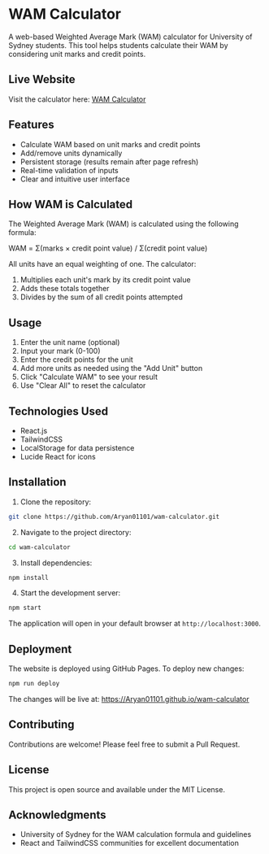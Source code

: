 # WAM Calculator

A web-based Weighted Average Mark (WAM) calculator for University of Sydney students. This tool helps students calculate their WAM by considering unit marks and credit points.

## Live Website

Visit the calculator here: [WAM Calculator](https://Aryan01101.github.io/wam-calculator)

## Features

- Calculate WAM based on unit marks and credit points
- Add/remove units dynamically
- Persistent storage (results remain after page refresh)
- Real-time validation of inputs
- Clear and intuitive user interface

## How WAM is Calculated

The Weighted Average Mark (WAM) is calculated using the following formula:

WAM = Σ(marks × credit point value) / Σ(credit point value)

All units have an equal weighting of one. The calculator:
1. Multiplies each unit's mark by its credit point value
2. Adds these totals together
3. Divides by the sum of all credit points attempted

## Usage

1. Enter the unit name (optional)
2. Input your mark (0-100)
3. Enter the credit points for the unit
4. Add more units as needed using the "Add Unit" button
5. Click "Calculate WAM" to see your result
6. Use "Clear All" to reset the calculator

## Technologies Used

- React.js
- TailwindCSS
- LocalStorage for data persistence
- Lucide React for icons

## Installation

1. Clone the repository:
```bash
git clone https://github.com/Aryan01101/wam-calculator.git
```

2. Navigate to the project directory:
```bash
cd wam-calculator
```

3. Install dependencies:
```bash
npm install
```

4. Start the development server:
```bash
npm start
```

The application will open in your default browser at `http://localhost:3000`.

## Deployment

The website is deployed using GitHub Pages. To deploy new changes:

```bash
npm run deploy
```

The changes will be live at: https://Aryan01101.github.io/wam-calculator

## Contributing

Contributions are welcome! Please feel free to submit a Pull Request.

## License

This project is open source and available under the MIT License.

## Acknowledgments

- University of Sydney for the WAM calculation formula and guidelines
- React and TailwindCSS communities for excellent documentation